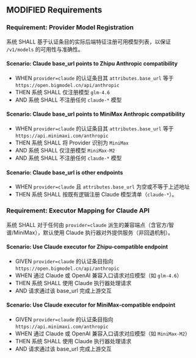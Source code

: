 ## MODIFIED Requirements

### Requirement: Provider Model Registration
系统 SHALL 基于认证条目的实际后端特征注册可用模型列表，以保证 `/v1/models` 的可用性与准确性。

#### Scenario: Claude base_url points to Zhipu Anthropic compatibility
- WHEN `provider=claude` 的认证条目其 `attributes.base_url` 等于 `https://open.bigmodel.cn/api/anthropic`
- THEN 系统 SHALL 仅注册模型 `glm-4.6`
- AND 系统 SHALL 不注册任何 `claude-*` 模型

#### Scenario: Claude base_url points to MiniMax Anthropic compatibility
- WHEN `provider=claude` 的认证条目其 `attributes.base_url` 等于 `https://api.minimaxi.com/anthropic`
- THEN 系统 SHALL 将 Provider 识别为 `MiniMax`
- AND 系统 SHALL 仅注册模型 `MiniMax-M2`
- AND 系统 SHALL 不注册任何 `claude-*` 模型

#### Scenario: Claude base_url is other endpoints
- WHEN `provider=claude` 且 `attributes.base_url` 为空或不等于上述地址
- THEN 系统 SHALL 按既有逻辑注册 Claude 模型清单（`claude-*`）。

### Requirement: Executor Mapping for Claude API
系统 SHALL 对于任何由 `provider=claude` 派生的兼容端点（含官方/智谱/MiniMax），默认使用 Claude 执行器对外提供服务（非回退机制）。

#### Scenario: Use Claude executor for Zhipu-compatible endpoint
- GIVEN `provider=claude` 的认证条目指向 `https://open.bigmodel.cn/api/anthropic`
- WHEN 通过 Claude 或 OpenAI 兼容入口请求对应模型（如 `glm-4.6`）
- THEN 系统 SHALL 使用 Claude 执行器处理请求
- AND 请求通过该 base_url 完成上游交互

#### Scenario: Use Claude executor for MiniMax-compatible endpoint
- GIVEN `provider=claude` 的认证条目指向 `https://api.minimaxi.com/anthropic`
- WHEN 通过 Claude 或 OpenAI 兼容入口请求对应模型（如 `MiniMax-M2`）
- THEN 系统 SHALL 使用 Claude 执行器处理请求
- AND 请求通过该 base_url 完成上游交互
